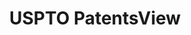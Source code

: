 ---
bigquery: https://console.cloud.google.com/bigquery?p=patents-public-data&d=patentsview&page=dataset
citation: Attribution should be given to PatentsView for use, distribution, or derivative
  works.
code: https://github.com/CSSIP-AIR/PatentsView-Code-Snippets/
contributors: USPTO
cost: None
description: 'PatentsView includes US patent data including raw data (summaries, applications,
  pregrant applications), disambugations of inventors and assignees, and inventor
  gender estimates.  Also foreign priority data, # of figures and sheets, and government
  interest statements.'
documentation: https://patentsview.org/query/builder-faqs
last_edit: 04/10/2022, 09:59:57
location: https://patentsview.org/
maintained_by: USPTO
record_creation_timestamp: 12/2/2020 17:20:46
schema_fields:
- disclaimer_date
- f371_date
- sequence
- kind
- subcategory_id
- fname
- deceased
- lapse_of_patent
- field_id
- classification_status
- disamb_inventor_id_20180528
- disamb_inventor_id_20190312
- disamb_assignee_id_20200331
- state_fips
- term_extension
- _102_date
- group_id
- organization_id
- abstract
- assignee_id
- num
- series_code
- symbol_position
- applicant_type
- level_three
- num_sheets
- number
- county_fips
- disamb_assignee_id_20200630
- level_two
- mainclass_id
- latlong
- doctype
- location_id
- rawinventor_id
- male_flag
- disamb_assignee_id_20191008
- withdrawn
- field_title
- disamb_inventor_id_20191008
- variety
- gi_statement
- classification_level
- term_disclaimer
- length
- disamb_assignee_id_20190312
- lawyer_id
- state
- section
- latitude
- date
- disamb_inventor_id_20200929
- uuid
- filename
- disamb_inventor_id_20170307
- disamb_inventor_id_20201229
- relkind
- disamb_inventor_id_20181127
- name_last
- lname
- publication_number
- doc_type
- attribution_status
- patent_id
- num_figures
- sector_title
- male
- status
- main_group
- action_date
- num_claims
- exemplary
- level_one
- contract_award_number
- rule_47
- disamb_inventor_id_20200630
- text
- name
- term_grant
- subgroup_id
- disamb_inventor_id_20170808
- ipc_class
- country_transformed
- disamb_assignee_id_20190820
- category_id
- group
- rawassignee_id
- disamb_assignee_id_20181127
- latin_name
- dependent
- disamb_inventor_id_20171226
- disamb_assignee_id_20200929
- application_id
- type
- reldocno
- classification_value
- _371_date
- county
- citation_id
- inventor_id
- disamb_assignee_id_20191231
- subclass_id
- f102_date
- disamb_inventor_id_20200331
- subsection_id
- disamb_inventor_id_20190820
- disamb_inventor_id_20191231
- designation
- city
- name_first
- ipc_version_indicator
- subgroup
- organization
- subclass
- classification_data_source
- section_id
- longitude
- role
- rel_id
- id
- rawlocation_id
- country
- disamb_inventor_id_20171003
- category
- title
shortname: patentsview
tags:
- disambiguation
- United States
- gender
terms_of_use: Creative Commons Attribution 4.0 International License.
timeframe: 1963-1999
title: USPTO PatentsView
uuid: cf1780b1-e265-4e49-8d1d-83b9cfe0fd9a
---